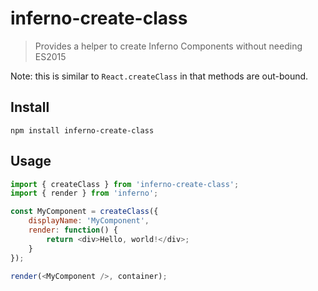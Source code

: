 # inferno-create-class
> Provides a helper to create Inferno Components without needing ES2015

Note: this is similar to `React.createClass` in that methods are out-bound.

## Install

```
npm install inferno-create-class
```

## Usage

```js
import { createClass } from 'inferno-create-class';
import { render } from 'inferno';

const MyComponent = createClass({
	displayName: 'MyComponent',
	render: function() {
		return <div>Hello, world!</div>;
	}
});

render(<MyComponent />, container);
```



